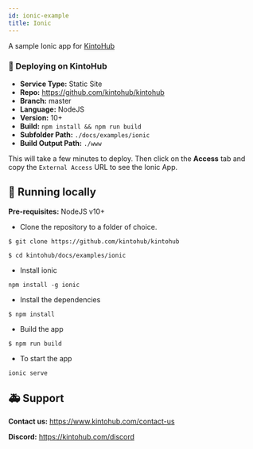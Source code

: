 ```yaml
---
id: ionic-example
title: Ionic
---
```


A sample Ionic app for [KintoHub](https://kintohub.com)

### :rocket: Deploying on KintoHub

- **Service Type:** Static Site
- **Repo:** https://github.com/kintohub/kintohub
- **Branch:** master
- **Language:** NodeJS
- **Version:** 10+
- **Build:** `npm install && npm run build`
- **Subfolder Path:** `./docs/examples/ionic`
- **Build Output Path:** `./www`

This will take a few minutes to deploy. Then click on the **Access** tab and copy the `External Access` URL to see the Ionic App.

## :hammer: Running locally

**Pre-requisites:** NodeJS v10+

- Clone the repository to a folder of choice.

```
$ git clone https://github.com/kintohub/kintohub

$ cd kintohub/docs/examples/ionic
```

- Install ionic

```
npm install -g ionic
```

- Install the dependencies

```
$ npm install
```

- Build the app

```
$ npm run build
```

- To start the app

```
ionic serve
```

## :ambulance: Support

**Contact us:** https://www.kintohub.com/contact-us

**Discord:** https://kintohub.com/discord
